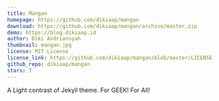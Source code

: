 ```yaml
---
title: Mangan
homepage: https://github.com/dikiaap/mangan
download: https://github.com/dikiaap/mangan/archive/master.zip
demo: https://blog.dikiaap.id
author: Diki Andriansyah
thumbnail: mangan.jpg
license: MIT License
license_link: https://github.com/dikiaap/mangan/blob/master/LICENSE
github_repo: dikiaap/mangan
stars: 7
---
```


A Light contrast of Jekyll theme. For GEEK! For All!